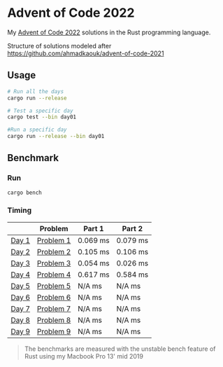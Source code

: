 # Advent of Code 2022
My [Advent of Code 2022](https://adventofcode.com) solutions in the Rust programming language.

Structure of solutions modeled after https://github.com/ahmadkaouk/advent-of-code-2021

## Usage
```sh
# Run all the days
cargo run --release

# Test a specific day
cargo test --bin day01

#Run a specific day
cargo run --release --bin day01
```
## Benchmark
### Run

```sh
cargo bench
```



### Timing

|                       | Problem                                            | Part 1   | Part 2   |   
|-----------------------|----------------------------------------------------|----------|----------|
| [Day 1](src/day01.rs) | [Problem 1](https://adventofcode.com/2022/day/1)   | 0.069 ms | 0.079 ms |   
| [Day 2](src/day02.rs) | [Problem 2](https://adventofcode.com/2022/day/2)   | 0.105 ms | 0.106 ms |   
| [Day 3](src/day03.rs) | [Problem 3](https://adventofcode.com/2022/day/3)   | 0.054 ms | 0.026 ms | 
| [Day 4](src/day04.rs) | [Problem 4](https://adventofcode.com/2022/day/4)   | 0.617 ms | 0.584 ms | 
| [Day 5](src/day05.rs) | [Problem 5](https://adventofcode.com/2022/day/5)   |  N/A  ms |  N/A  ms | 
| [Day 6](src/day06.rs) | [Problem 6](https://adventofcode.com/2022/day/6)   |  N/A  ms |  N/A  ms | 
| [Day 7](src/day07.rs) | [Problem 7](https://adventofcode.com/2022/day/7)   |  N/A  ms |  N/A  ms |
| [Day 8](src/day08.rs) | [Problem 8](https://adventofcode.com/2022/day/8)   |  N/A  ms |  N/A  ms |
| [Day 9](src/day09.rs) | [Problem 9](https://adventofcode.com/2022/day/9)   |  N/A  ms |  N/A  ms |

> The benchmarks are measured with the unstable bench feature of Rust using my Macbook Pro 13' mid 2019
